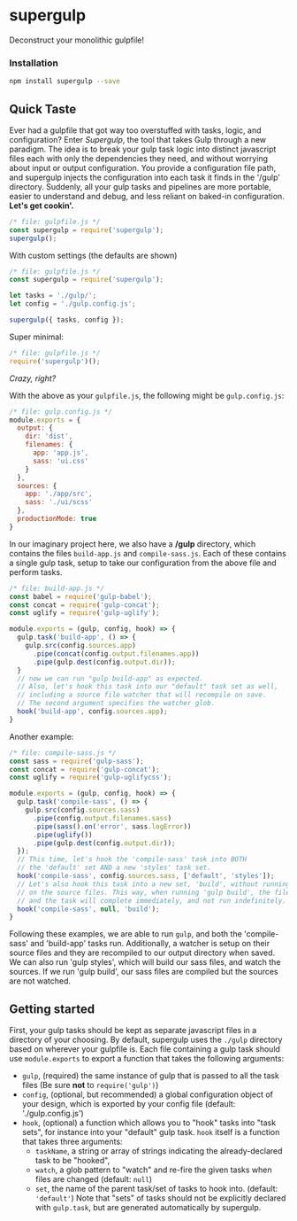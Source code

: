 # supergulp
Deconstruct your monolithic gulpfile!

### Installation
```bash
npm install supergulp --save
```

## Quick Taste
Ever had a gulpfile that got way too overstuffed with tasks, logic, and configuration? Enter *Supergulp*, the tool that takes Gulp through a new paradigm. The idea is to break your gulp task logic into distinct javascript files each with only the dependencies they need, and without worrying about input or output configuration. You provide a configuration file path, and supergulp injects the configuration into each task it finds in the '/gulp' directory. Suddenly, all your gulp tasks and pipelines are more portable, easier to understand and debug, and less reliant on baked-in configuration. **Let's get cookin'.**

```js
/* file: gulpfile.js */
const supergulp = require('supergulp');
supergulp();
```

With custom settings (the defaults are shown)
```js
/* file: gulpfile.js */
const supergulp = require('supergulp');

let tasks = './gulp/';
let config = './gulp.config.js';

supergulp({ tasks, config });
```

Super minimal:
```js
/* file: gulpfile.js */
require('supergulp')();
```
*Crazy, right?*

With the above as your `gulpfile.js`, the following might be `gulp.config.js`:

```js
/* file: gulp.config.js */
module.exports = {
  output: {
    dir: 'dist',
    filenames: {
      app: 'app.js',
      sass: 'ui.css'
    }
  },
  sources: {
    app: './app/src',
    sass: './ui/scss'
  },
  productionMode: true
}
```

In our imaginary project here, we also have a **/gulp** directory, which contains the files `build-app.js` and `compile-sass.js`. Each of these contains a single gulp task, setup to take our configuration from the above file and perform tasks.

```js
/* file: build-app.js */
const babel = require('gulp-babel');
const concat = require('gulp-concat');
const uglify = require('gulp-uglify');

module.exports = (gulp, config, hook) => {
  gulp.task('build-app', () => {
    gulp.src(config.sources.app)
      .pipe(concat(config.output.filenames.app))
      .pipe(gulp.dest(config.output.dir));
  }
  // now we can run "gulp build-app" as expected.
  // Also, let's hook this task into our "default" task set as well,
  // including a source file watcher that will recompile on save. 
  // The second argument specifies the watcher glob.
  hook('build-app', config.sources.app);
}
```

Another example:

```js
/* file: compile-sass.js */
const sass = require('gulp-sass');
const concat = require('gulp-concat');
const uglify = require('gulp-uglifycss');

module.exports = (gulp, config, hook) => {
  gulp.task('compile-sass', () => {
    gulp.src(config.sources.sass)
      .pipe(config.output.filenames.sass)
      .pipe(sass().on('error', sass.logError))
      .pipe(uglify())
      .pipe(gulp.dest(config.output.dir));
  });
  // This time, let's hook the 'compile-sass' task into BOTH
  // the 'default' set AND a new 'styles' task set.
  hook('compile-sass', config.sources.sass, ['default', 'styles']);
  // Let's also hook this task into a new set, 'build', without running a watcher
  // on the source files. This way, when running 'gulp build', the files will be built
  // and the task will complete immediately, and not run indefinitely.
  hook('compile-sass', null, 'build');
}
```

Following these examples, we are able to run `gulp`, and both the 'compile-sass' and 'build-app' tasks run. Additionally, a watcher is setup on their source files and they are recompiled to our output directory when saved. We can also run 'gulp styles', which will build our sass files, and watch the sources. If we run 'gulp build', our sass files are compiled but the sources are not watched. 

## Getting started

First, your gulp tasks should be kept as separate javascript files in a directory of your choosing. By default, supergulp uses the `./gulp` directory based on wherever your gulpfile is. Each file containing a gulp task should use `module.exports` to export a function that takes the following arguments:
- `gulp`, (required) the same instance of gulp that is passed to all the task files (Be sure **not** to `require('gulp')`)
- `config`, (optional, but recommended) a global configuration object of your design, which is exported by your config file (default: './gulp.config.js')
- `hook`, (optional) a function which allows you to "hook" tasks into "task sets", for instance into your "default" gulp task. `hook` itself is a function that takes three arguments:
  - `taskName`, a string or array of strings indicating the already-declared task to be "hooked",
  - `watch`, a glob pattern to "watch" and re-fire the given tasks when files are changed (default: `null`)
  - `set`, the name of the parent task/set of tasks to hook into. (default: `'default'`) Note that "sets" of tasks should not be explicitly declared with `gulp.task`, but are generated automatically by supergulp.
